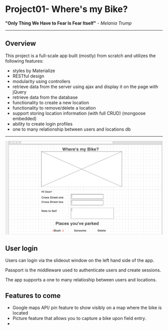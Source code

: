 # Project01- Where's my Bike?

**"Only Thing We Have to Fear Is Fear Itself"** - *Melania Trump*
***

## Overview

This project is a full-scale app built (mostly) from scratch and utilizes the following features:

* styles by Materialize
* RESTful design
* modularity using controllers
* retrieve data from the server using ajax and display it on the page with jQuery
* retrieve  data from the database
* functionality to create a new location
* functionality to remove/delete a location
* support storing location information (with full CRUD) (mongoose embedded)
* ability to create login profiles 
* one to many relationship between users and locations db
***


![ScreenShot](public/images/wireframe.png)



## User login

Users can login via the slideout window on the left hand side of the app.

Passport is the middleware used to authenticate users and create sessions.

The app supports a one to many relatioship between users and locations.


## Features to come

* Google maps API/ pin feature to show visibly on a map where the bike is located
* Picture feature that allows you to capture a bike upon field entry.
* 
